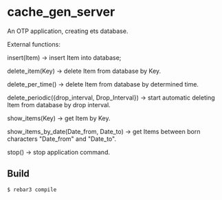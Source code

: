 cache_gen_server
=====

An OTP application, creating ets database. 

External functions:

insert(Item) -> insert Item into database;

delete_item(Key) -> delete Item from database by Key.

delete_per_time() -> delete Item from database by determined time.

delete_periodic({drop_interval, Drop_Interval}) ->
  start automatic deleting Item from database by drop interval.

show_items(Key) -> get Item by Key.

show_items_by_date(Date_from, Date_to) ->
  get Items between born characters "Date_from" and "Date_to".

stop() -> stop application command.

Build
-----

    $ rebar3 compile
